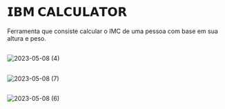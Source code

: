 # 𝗜𝗕𝗠 𝗖𝗔𝗟𝗖𝗨𝗟𝗔𝗧𝗢𝗥
Ferramenta que consiste calcular o IMC de uma pessoa com base em sua altura e peso.
##
![2023-05-08 (4)](https://user-images.githubusercontent.com/113322342/236955778-bb33e695-e213-4210-aaa3-73c74559d693.png)
##
![2023-05-08 (7)](https://user-images.githubusercontent.com/113322342/236956645-58470532-ea5c-4a42-8ed0-490cf8b6a47b.png)
##
![2023-05-08 (6)](https://user-images.githubusercontent.com/113322342/236956890-1d094dc9-81d3-4701-ac25-9a36a6010d92.png)
